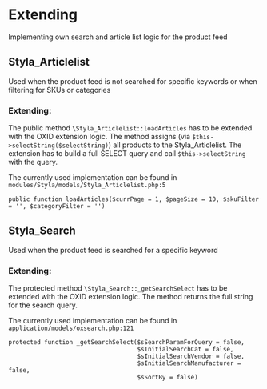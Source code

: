 Extending
=========


Implementing own search and article list logic for the product feed


Styla_Articlelist
---------------------

Used when the product feed is not searched for specific keywords or when filtering for SKUs or categories

### Extending:

The public method `\Styla_Articlelist::loadArticles` has to be extended with the OXID extension logic.
The method assigns (via `$this->selectString($selectString)`) all products to the Styla_Articlelist.
The extension has to build a full SELECT query and call `$this->selectString` with the query.

The currently used implementation can be found in `modules/Styla/models/Styla_Articlelist.php:5`

    public function loadArticles($currPage = 1, $pageSize = 10, $skuFilter = '', $categoryFilter = '')



Styla_Search
----------------

Used when the product feed is searched for a specific keyword 

### Extending:  

The protected method `\Styla_Search::_getSearchSelect` has to be extended with the OXID extension logic.
The method returns the full string for the search query.

The currently used implementation can be found in `application/models/oxsearch.php:121`

    protected function _getSearchSelect($sSearchParamForQuery = false, 
                                        $sInitialSearchCat = false, 
                                        $sInitialSearchVendor = false, 
                                        $sInitialSearchManufacturer = false, 
                                        $sSortBy = false)

